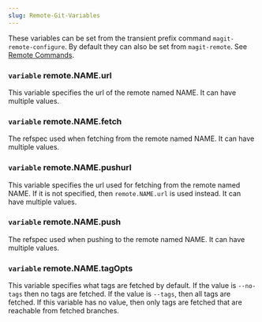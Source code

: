 ```yaml
---
slug: Remote-Git-Variables
---
```


These variables can be set from the transient prefix command `magit-remote-configure`. By default they can also be set from `magit-remote`. See [Remote Commands](/docs/magit/Remote-Commands).

### <span className="tag variable">`variable`</span> **remote.NAME.url**

This variable specifies the url of the remote named NAME. It can have multiple values.

### <span className="tag variable">`variable`</span> **remote.NAME.fetch**

The refspec used when fetching from the remote named NAME. It can have multiple values.

### <span className="tag variable">`variable`</span> **remote.NAME.pushurl**

This variable specifies the url used for fetching from the remote named NAME. If it is not specified, then `remote.NAME.url` is used instead. It can have multiple values.

### <span className="tag variable">`variable`</span> **remote.NAME.push**

The refspec used when pushing to the remote named NAME. It can have multiple values.

### <span className="tag variable">`variable`</span> **remote.NAME.tagOpts**

This variable specifies what tags are fetched by default. If the value is `--no-tags` then no tags are fetched. If the value is `--tags`, then all tags are fetched. If this variable has no value, then only tags are fetched that are reachable from fetched branches.
